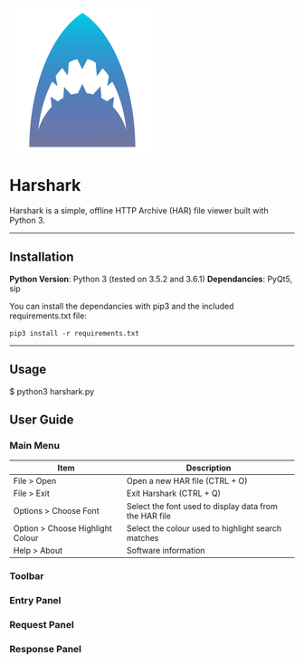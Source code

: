 <p>
  <img src="icons/harshark.png" width=256 height=256>
</p>

# Harshark

Harshark is a simple, offline HTTP Archive (HAR) file viewer built with Python 3.

<hr>

## Installation

**Python Version**: Python 3 (tested on 3.5.2 and 3.6.1)
**Dependancies**: PyQt5, sip

You can install the dependancies with pip3 and the included requirements.txt file:
```
pip3 install -r requirements.txt
```

<hr>

## Usage

$ python3 harshark.py

## User Guide

### Main Menu

| Item  | Description |
| ------------- | ------------- |
| File > Open  | Open a new HAR file (CTRL + O)  |
| File > Exit  | Exit Harshark (CTRL + Q)  |
| Options > Choose Font  | Select the font used to display data from the HAR file  |
| Option > Choose Highlight Colour | Select the colour used to highlight search matches  |
| Help > About | Software information  |

### Toolbar 

### Entry Panel

### Request Panel

### Response Panel